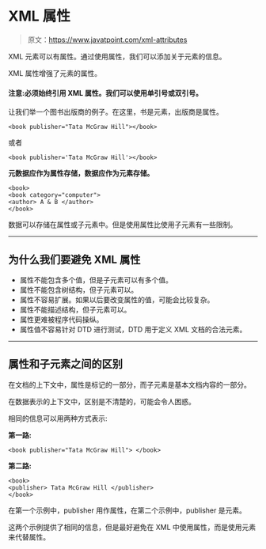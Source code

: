 # XML 属性

> 原文：<https://www.javatpoint.com/xml-attributes>

XML 元素可以有属性。通过使用属性，我们可以添加关于元素的信息。

XML 属性增强了元素的属性。

#### 注意:必须始终引用 XML 属性。我们可以使用单引号或双引号。

让我们举一个图书出版商的例子。在这里，书是元素，出版商是属性。

```
<book publisher="Tata McGraw Hill"></book>

```

或者

```
<book publisher='Tata McGraw Hill'></book>

```

**元数据应作为属性存储，数据应作为元素存储。**

```
<book>
<book category="computer">
<author> A & B </author>
</book>

```

数据可以存储在属性或子元素中。但是使用属性比使用子元素有一些限制。

* * *

## 为什么我们要避免 XML 属性

*   属性不能包含多个值，但是子元素可以有多个值。
*   属性不能包含树结构，但子元素可以。
*   属性不容易扩展。如果以后要改变属性的值，可能会比较复杂。
*   属性不能描述结构，但子元素可以。
*   属性更难被程序代码操纵。
*   属性值不容易针对 DTD 进行测试，DTD 用于定义 XML 文档的合法元素。

* * *

## 属性和子元素之间的区别

在文档的上下文中，属性是标记的一部分，而子元素是基本文档内容的一部分。

在数据表示的上下文中，区别是不清楚的，可能会令人困惑。

相同的信息可以用两种方式表示:

**第一路:**

```
<book publisher="Tata McGraw Hill"> </book>

```

**第二路:**

```
<book>
<publisher> Tata McGraw Hill </publisher>
</book>

```

在第一个示例中，publisher 用作属性，在第二个示例中，publisher 是元素。

这两个示例提供了相同的信息，但是最好避免在 XML 中使用属性，而是使用元素来代替属性。